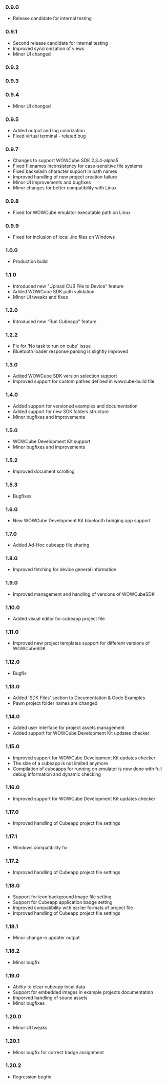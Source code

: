 ### 0.9.0

* Release candidate for internal testing

### 0.9.1

* Second release candidate for internal testing
* Improved syncronization of views
* Minor UI changed

### 0.9.2
### 0.9.3
### 0.9.4
* Minor UI changed

### 0.9.5
* Added output and log colorization
* Fixed virtual terminal - related bug

### 0.9.7
* Changes to support WOWCube SDK 2.3.4-alpha5
* Fixed filenames inconsistency for case-sensitive file systems
* Fixed backslash character support in path names
* Improved handling of new project creation failure
* Minor UI improvements and bugfixes
* Minor changes for better compatibility with Linux

### 0.9.8
* Fixed for WOWCube emulator executable path on Linux

### 0.9.9
* Fixed for inclusion of local .inc files on Windows

### 1.0.0
* Production build

### 1.1.0
* Introduced new "Upload CUB File to Device" feature
* Added WOWCube SDK path validation
* Minor UI tweaks and fixes

### 1.2.0
* Introduced new "Run Cubeapp" feature

### 1.2.2
* Fix for 'No task to run on cube' issue
* Bluetooth loader response parsing is slightly improved

### 1.3.0
* Added WOWCube SDK version selection support
* Improved support for custom pathes defined in wowcube-build file

### 1.4.0
* Added support for versioned examples and documentation 
* Added support for new SDK folders structure
* Minor bugfixes and improvements

### 1.5.0
* WOWCube Development Kit support
* Minor bugfixes and improvements

### 1.5.2
* Improved document scrolling

### 1.5.3
* Bugfixes

### 1.6.0
* New WOWCube Development Kit bluetooth bridging app support

### 1.7.0
* Added Ad-Hoc cubeapp file sharing 

### 1.8.0
* Improved fetching for device general information 

### 1.9.0
* Improved management and handling of versions of WOWCubeSDK 

### 1.10.0
* Added visual editor for cubeapp project file 

### 1.11.0
* Improved new project templates support for different versions of WOWCubeSDK 

### 1.12.0
* Bugfix 

### 1.13.0
* Added 'SDK Files' section to Documentation & Code Examples
* Pawn project folder names are changed

### 1.14.0
* Added user interface for project assets management
* Added support for WOWCube Development Kit updates checker

### 1.15.0
* Improved support for WOWCube Development Kit updates checker
* The size of a cubeapp is not limited anymore
* Compilation of cubeapps for running on emulator is now done with full debug information and dynamic checking

### 1.16.0
* Improved support for WOWCube Development Kit updates checker

### 1.17.0
* Improved handling of Cubeapp project file settings

### 1.17.1
* Windows compatibility fix

### 1.17.2
* Improved handling of Cubeapp project file settings

### 1.18.0
* Support for icon background image file setting
* Support for Cubeapp application badge setting
* Improved compatibility with earlier formats of project file
* Improved handling of Cubeapp project file settings

### 1.18.1
* Minor change in updater output

### 1.18.2
* Minor bugfix

### 1.19.0
* Ability to clear cubeapp local data
* Support for embedded images in example projects documentation
* Imporved handling of sound assets
* Minor bugfixes

### 1.20.0
* Minor UI tweaks

### 1.20.1
* Minor bugfix for correct badge assignment

### 1.20.2
* Regression bugfix
